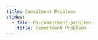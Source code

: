 ```yaml
---
title: Commitment Problems
slides:
  - file: 09-commitment-problems
    title: Commitment Problems
---
```

